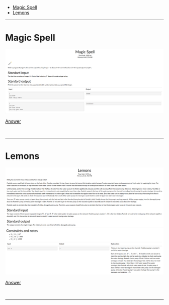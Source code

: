 - [Magic Spell](#Magic-Spell)
- [Lemons](#Lemons)

<hr>

# Magic Spell

![Alt text](Images/Magic%20Spell.png)

[Answer](Codes/magicspell.py)

<br/><hr>

# Lemons

![Alt text](Images/Lemons%201.png)
![Alt text](Images/Lemons%202.png)

[Answer](Codes/lemons.py)

<br/><hr>